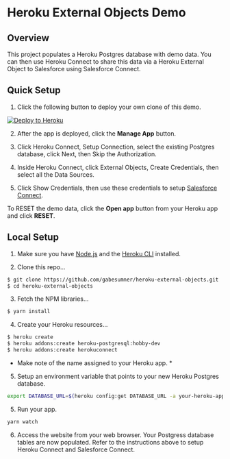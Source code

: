 # Heroku External Objects Demo

## Overview

This project populates a Heroku Postgres database with demo data. You can then use Heroku Connect to share this data via a Heroku External Object to Salesforce using Salesforce Connect.

## Quick Setup

1. Click the following button to deploy your own clone of this demo.

[![Deploy to Heroku](https://www.herokucdn.com/deploy/button.png)](https://heroku.com/deploy)

2. After the app is deployed, click the **Manage App** button.

3. Click Heroku Connect, Setup Connection, select the existing Postgres database, click Next, then Skip the Authorization.

4. Inside Heroku Connect, click External Objects, Create Credentials, then select all the Data Sources.

5. Click Show Credentials, then use these credentials to setup [Salesforce Connect](https://trailhead.salesforce.com/content/learn/projects/quickstart-lightning-connect/quickstart-lightning-connect2).

To RESET the demo data, click the **Open app** button from your Heroku app and click **RESET**.

## Local Setup

1. Make sure you have [Node.js](http://nodejs.org/) and the [Heroku CLI](https://cli.heroku.com/) installed.

2. Clone this repo...

```sh
$ git clone https://github.com/gabesumner/heroku-external-objects.git
$ cd heroku-external-objects
```

3. Fetch the NPM libraries...

```sh
$ yarn install
```

4. Create your Heroku resources...

```sh
$ heroku create
$ heroku addons:create heroku-postgresql:hobby-dev
$ heroku addons:create herokuconnect
```

-   Make note of the name assigned to your Heroku app. \*

5. Setup an environment variable that points to your new Heroku Postgres database.

```sh
export DATABASE_URL=$(heroku config:get DATABASE_URL -a your-heroku-app-name)
```

5. Run your app.

```sh
yarn watch
```

6. Access the website from your web browser. Your Postgress database tables are now populated. Refer to the instructions above to setup Heroku Connect and Salesforce Connect.
